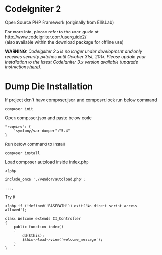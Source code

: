 # CodeIgniter 2
Open Source PHP Framework (originally from EllisLab)

For more info, please refer to the user-guide at http://www.codeigniter.com/userguide2/  
(also available within the download package for offline use)

**WARNING:** *CodeIgniter 2.x is no longer under development and only receives security patches until October 31st, 2015.
Please update your installation to the latest CodeIgniter 3.x version available
(upgrade instructions [here](http://www.codeigniter.com/userguide3/installation/upgrade_300.html)).*


# Dump Die Installation

If project don't have composer.json and composer.lock run below command
```
composer init
```

Open composer.json and paste below code 

```
"require": {
    "symfony/var-dumper":"5.4"
}
```

Run below command to install

```
composer install
```

Load composer autoload inside index.php

```
<?php

include_once './vendor/autoload.php';

...,

```

Try it

```
<?php if (!defined('BASEPATH')) exit('No direct script access allowed');

class Welcome extends CI_Controller
{
	public function index()
	{
		dd($this);
		$this->load->view('welcome_message');
	}
}

```